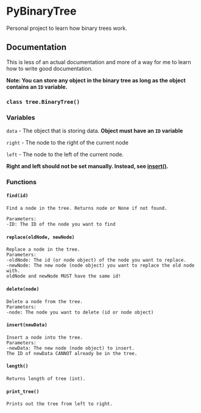# PyBinaryTree

Personal project to learn how binary trees work.

## Documentation

This is less of an actual documentation and more of a way for me to learn how to write good documentation.

**Note: You can store any object in the binary tree as long as the object contains an `ID` variable.**

### `class tree.BinaryTree()`

### Variables

`data` - The object that is storing data. **Object must have an `ID` variable**

`right` - The node to the right of the current node

`left` - The node to the left of the current node.

**Right and left should not be set manually. Instead, see [insert()](insertlinkhere).**

### Functions

#### `find(id)`

    Find a node in the tree. Returns node or None if not found.
        
    Parameters:
    -ID: The ID of the node you want to find

#### `replace(oldNode, newNode)`

    Replace a node in the tree.
    Parameters:
    -oldNode: The id (or node object) of the node you want to replace.
    -newNode: The new node (node object) you want to replace the old node with.
    oldNode and newNode MUST have the same id!

#### `delete(node)`

    Delete a node from the tree.
    Parameters:
    -node: The node you want to delete (id or node object)

#### `insert(newData)`

    Insert a node into the tree.
    Parameters:
    -newData: The new node (node object) to insert.
    The ID of newData CANNOT already be in the tree. 

#### `length()`

    Returns length of tree (int).

#### `print_tree()`

    Prints out the tree from left to right.
